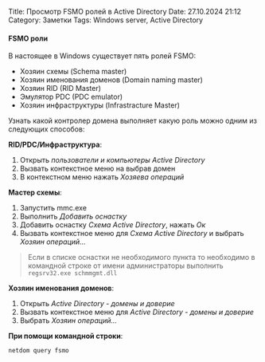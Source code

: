 Title: Просмотр FSMO ролей в Active Directory
Date: 27.10.2024 21:12
Category: Заметки
Tags: Windows server, Active Directory

#### FSMO роли

В настоящее в Windows существует пять ролей FSMO:

- Хозяин схемы (Schema master)
- Хозяин именования доменов (Domain naming master)
- Хозяин  RID (RID Master)
- Эмулятор PDC (PDC emulator)
- Хозяин инфраструктуры (Infrastracture Master)	

Узнать какой контролер домена выполняет какую роль можно одним из следующих способов:

**RID/PDC/Инфраструктура**:

1. Открыть *пользователи и компьютеры Active Directory*
2. Вызвать контекстное меню на выбрав домен
3. В контекстном меню нажать *Хозяева операций*

**Мастер схемы**:

1. Запустить mmc.exe
2. Выполнить *Добавить оснастку*
3. Добавить оснастку *Схема Active Directory*, нажать *Ок*
4. Вызвать контекстное меню для *Схема Active Directory* и выбрать *Хозяин операций...*

> Если в списке оснастки не необходимого пункта то необходимо в командной строке от имени администраторы выполнить `regsrv32.exe schmmgmt.dll`

**Хозяин именования доменов**:

1. Открыть *Active Directory - домены и доверие*
2. Вызвать контекстное меню для *Active Directory - домены и доверие*
3. Выбрать *Хозяин операций...*

**При помощи командной строки**:

	netdom query fsmo

